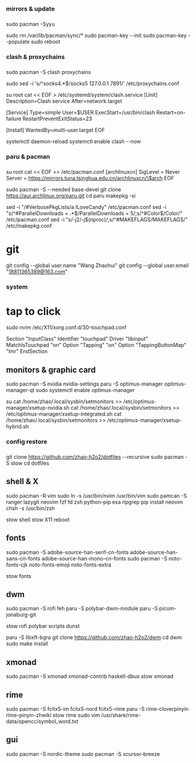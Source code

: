 ###
### mirrors & update
###

sudo pacman -Syyu

sudo rm /var/lib/pacman/sync/*
sudo pacman-key --init
sudo pacman-key --populate
sudo reboot

###
### clash & proxychains
###

sudo pacman -S clash proxychains

sudo sed -i 's/^socks4.*$/socks5    127.0.0.1 7891/' /etc/proxychains.conf

su root
cat << EOF > /etc/systemd/system/clash.service
[Unit]
Description=Clash service
After=network.target

[Service]
Type=simple
User=$USER
ExecStart=/usr/bin/clash
Restart=on-failure
RestartPreventExitStatus=23

[Install]
WantedBy=multi-user.target
EOF

systemctl daemon-reload
systemctl enable clash --now

###
### paru & pacman
###

su root
cat << EOF >> /etc/pacman.conf
[archlinuxcn]
SigLevel = Never
Server = https://mirrors.tuna.tsinghua.edu.cn/archlinuxcn/\$arch
EOF

sudo pacman -S --needed base-devel
git clone https://aur.archlinux.org/paru.git
cd paru
makepkg -si

sed -i "/#VerbosePkgLists/a ILoveCandy" /etc/pacman.conf
sed -i "s/^#ParallelDownloads = .*$/ParallelDownloads = 5/;s/^#Color$/Color/" /etc/pacman.conf
sed -i "s/-j2/-j$(nproc)/;s/^#MAKEFLAGS/MAKEFLAGS/" /etc/makepkg.conf

# git
git config --global user.name "Wang Zhaohui"
git config --global user.email "18811365389@163.com"

###
### system
###

# tap to click
sudo nvim /etc/X11/xorg.conf.d/30-touchpad.conf

Section "InputClass"
    Identifier "touchpad"
    Driver "libinput"
    MatchIsTouchpad "on"
    Option "Tapping" "on"
    Option "TappingButtonMap" "lmr"
EndSection

## monitors & graphic card
sudo pacman -S nvidia nvidia-settings
paru -S optimus-manager optimus-manager-qt
sudo systemctl enable optimus-manager

su
cat /home/zhao/.local/sysbin/setmonitors >> /etc/optimus-manager/xsetup-nvidia.sh
cat /home/zhao/.local/sysbin/setmonitors >> /etc/optimus-manager/xsetup-integrated.sh
cat /home/zhao/.local/sysbin/setmonitors >> /etc/optimus-manager/xsetup-hybrid.sh

###
### config restore
###

git clone https://github.com/zhao-h2o2/dotfiles --recursive
sudo pacman -S stow
cd dotfiles

## shell & X
sudo pacman -R vim
sudo ln -s /usr/bin/nvim /usr/bin/vim
sudo pamcan -S ranger lazygit neovim fzf fd zsh python-pip exa ripgrep
pip install neovim
chsh -s /usr/bin/zsh

stow shell
stow X11
reboot

## fonts
sudo pacman -S adobe-source-han-serif-cn-fonts adobe-source-han-sans-cn-fonts adobe-source-han-mono-cn-fonts
sudo pacman -S noto-fonts-cjk noto-fonts-emoji noto-fonts-extra

stow fonts

## dwm
sudo pacman -S rofi feh
paru -S polybar-dwm-module
paru -S picom-jonaburg-git

stow rofi polybar scripts dunst

paru -S libxft-bgra
git clone https://github.com/zhao-h2o2/dwm
cd dwm
sudo make install

## xmonad
sudo pacman -S xmonad xmonad-contrib haskell-dbus
stow xmonad

## rime
sudo pacman -S fcitx5-im fcitx5-nord fcitx5-rime
paru -S rime-cloverpinyin rime-pinyin-zhwiki
stow rime
sudo vim /usr/share/rime-data/opencc/symbol_word.txt

## gui
sudo pacman -S nordic-theme
sudo pacman -S xcursor-breeze
